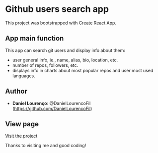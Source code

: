 # Github users search app

This project was bootstrapped with [Create React App](https://github.com/facebook/create-react-app).

## App main function

This app can search git users and display info about them:

- user general info, ie., name, alias, bio, location, etc.
- number of repos, followers, etc.
- displays info in charts about most popular repos and user most used languages.

## Author

- **Daniel Lourenço**: @DanielLourencoFil (https://github.com/DanielLourencoFil)

## View page

[Visit the project](https://github-search-app-20.netlify.app)

Thanks to visiting me and good coding!
